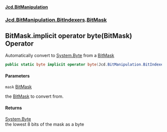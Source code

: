 #### [Jcd.BitManipulation](index.md 'index')
### [Jcd.BitManipulation.BitIndexers](Jcd.BitManipulation.BitIndexers.md 'Jcd.BitManipulation.BitIndexers').[BitMask](Jcd.BitManipulation.BitIndexers.BitMask.md 'Jcd.BitManipulation.BitIndexers.BitMask')

## BitMask.implicit operator byte(BitMask) Operator

Automatically convert to [System.Byte](https://docs.microsoft.com/en-us/dotnet/api/System.Byte 'System.Byte') from a [BitMask](Jcd.BitManipulation.BitIndexers.BitMask.md 'Jcd.BitManipulation.BitIndexers.BitMask')

```csharp
public static byte implicit operator byte(Jcd.BitManipulation.BitIndexers.BitMask mask);
```
#### Parameters

<a name='Jcd.BitManipulation.BitIndexers.BitMask.op_Implicitbyte(Jcd.BitManipulation.BitIndexers.BitMask).mask'></a>

`mask` [BitMask](Jcd.BitManipulation.BitIndexers.BitMask.md 'Jcd.BitManipulation.BitIndexers.BitMask')

the [BitMask](Jcd.BitManipulation.BitIndexers.BitMask.md 'Jcd.BitManipulation.BitIndexers.BitMask') to convert from.

#### Returns
[System.Byte](https://docs.microsoft.com/en-us/dotnet/api/System.Byte 'System.Byte')  
the lowest 8 bits of the mask as a byte